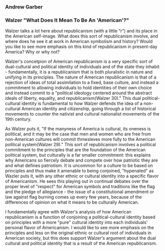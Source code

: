 ### Andrew Garber

### Walzer "What Does It Mean To Be An 'American'?"

Walzer talks a lot here about republicanism (with a little “r”) and its place in the American
self-image. What does this sort of republicanism involve, and where does he see it at work in
American symbolism and history? Would you like to see more emphasis on this kind of
republicanism in present-day America? Why or why not?

Walzer's concetpion of American republicanism is a very specific sort of dual-cultural and political identity of individuals and of the state they inhabit - fundamentally, it is a republicanism that is both pluralistic in nature and unifying in its principles. The nature of American republicanism is that of a rejection of ideas of total assimilation to a fixed, base culture, and instead a commitment to allowing individuals to hold identities of their own choice and instead commit to a "political ideology centered around the abstract ideals of liberty, equality, and republicanism(Walzer 30)." This dual political-cultural identity is fundamental to how Walzer defends the idea of a non-cultural American identity and citizenship, going through a list of historical movements to counter the nativist and cultural nationalist movements of the 19th century.

As Walzer puts it, "If the manyness of America is cultural, its oneness is political, and it may be the case that men and women who are free from non-American cultures will commit thmesleves more fully to the American political system(Walzer 29)." This sort of republicanism involves a political commitment to the principles that are the foundation of the American political system, but culturally is a far smaller commitment: this explains why Americans so fiercely debate and compete over how patriotic they are and what defines patriotism. It is uncommon for a culture to be based on principles and thus make it amenable to being conjoined, "hypenated" as Wazler puts it, with any other ethnic or cultural identity into a specific flavor of Americanism. He sees this playing out in continual debates over the proper level of "respect" for American symbols and traditions like the flag and the pledge of allegiance - the issue of a constitutional amendment or law against flag burning comes up every few years, because of the differences of opinion on what it means to be culturally American.

I fundamentally agree with Walzer's analysis of how American republicanism is a function of conjoining a political-cultural identity based on principles with a more "pure" cultural identity into each individuals' personal flavor of Americanism. I would like to see more emphasis on the principles and less on the original ethnic or cultural root of individuals in American society, but this does support Walzer's argument about the dual cultural and political identity that is a result of the American republicanism.
